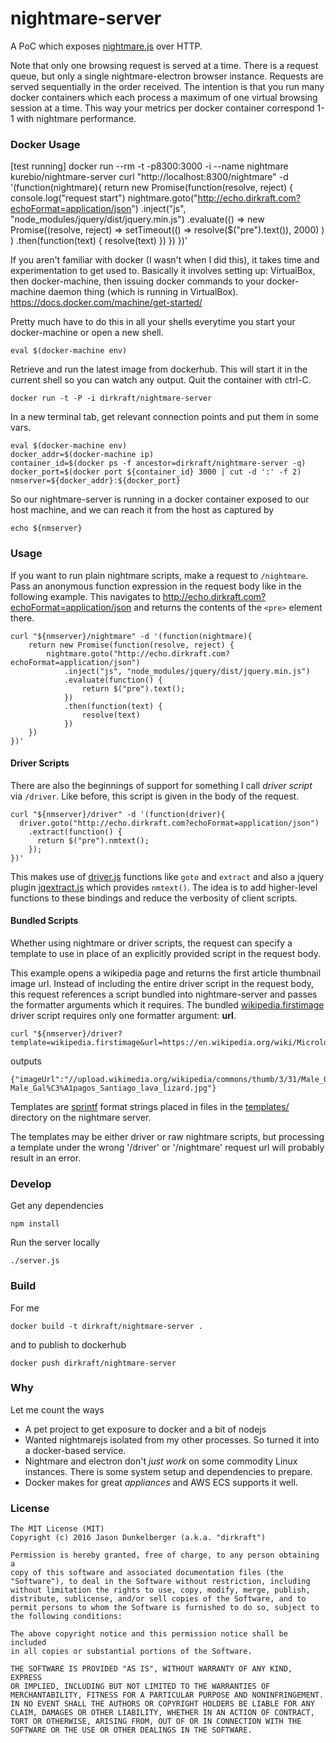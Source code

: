 nightmare-server
================

A PoC which exposes [nightmare.js](https://github.com/segmentio/nightmare)
over HTTP.

Note that only one browsing request is served at a time. There is a
request queue, but only a single nightmare-electron browser instance.
Requests are served sequentially in the order received.
The intention is that you run many docker containers which each process
a maximum of one virtual browsing session at a time. This way your
metrics per docker container correspond 1-1 with nightmare performance.



### Docker Usage ###

[test running]
docker run --rm -t -p8300:3000 -i --name nightmare kurebio/nightmare-server
curl "http://localhost:8300/nightmare" -d '(function(nightmare){
  return new Promise(function(resolve, reject) {
    console.log("request start")
    nightmare.goto("http://echo.dirkraft.com?echoFormat=application/json")
      .inject("js", "node_modules/jquery/dist/jquery.min.js")
      .evaluate(() => 
        new Promise((resolve, reject) => 
          setTimeout(() => resolve($("pre").text()), 2000)
        )
      )
      .then(function(text) {
        resolve(text)
      })
  })
})'


If you aren't familiar with docker (I wasn't when I did this),
it takes time and experimentation to get used to. Basically it involves
setting up: VirtualBox, then docker-machine, then issuing docker
commands to your docker-machine daemon thing (which is running in
VirtualBox). https://docs.docker.com/machine/get-started/

Pretty much have to do this in all your shells everytime you start your
docker-machine or open a new shell.

    eval $(docker-machine env)

Retrieve and run the latest image from dockerhub. This will
start it in the current shell so you can watch any output.
Quit the container with ctrl-C.

    docker run -t -P -i dirkraft/nightmare-server

In a new terminal tab, get relevant connection points and put them
in some vars.

    eval $(docker-machine env)
    docker_addr=$(docker-machine ip)
    container_id=$(docker ps -f ancestor=dirkraft/nightmare-server -q)
    docker_port=$(docker port ${container_id} 3000 | cut -d ':' -f 2)
    nmserver=${docker_addr}:${docker_port}

So our nightmare-server is running in a docker container exposed to our
host machine, and we can reach it from the host as captured by

    echo ${nmserver}


### Usage ###

If you want to run plain nightmare scripts, make a request
to `/nightmare`. Pass an anonymous function expression in the request
body like in the following example. This navigates to
http://echo.dirkraft.com?echoFormat=application/json and returns the
contents of the `<pre>` element there.

    curl "${nmserver}/nightmare" -d '(function(nightmare){
        return new Promise(function(resolve, reject) {
            nightmare.goto("http://echo.dirkraft.com?echoFormat=application/json")
                .inject("js", "node_modules/jquery/dist/jquery.min.js")
                .evaluate(function() {
                    return $("pre").text();
                })
                .then(function(text) {
                    resolve(text)
                })
        })
    })'



#### Driver Scripts ####

There are also the beginnings of support for something I call
*driver script* via `/driver`. Like before, this script is given in
the body of the request.

    curl "${nmserver}/driver" -d '(function(driver){
      driver.goto("http://echo.dirkraft.com?echoFormat=application/json")
        .extract(function() {
          return $("pre").nmtext();
        });
    })'

This makes use of [driver.js](https://github.com/dirkraft/nightmare-server/blob/master/driver.js)
functions like `goto` and `extract` and also a jquery plugin
[jqextract.js](https://github.com/dirkraft/nightmare-server/blob/master/jqextract.js)
which provides `nmtext()`. The idea is to add higher-level functions
to these bindings and reduce the verbosity of client scripts.



#### Bundled Scripts ####

Whether using nightmare or driver scripts, the request can specify a
template to use in place of an explicitly provided script in the request
body.

This example opens a wikipedia page and returns the first article thumbnail
image url. Instead of including the entire driver script in the request
body, this request references a script bundled into nightmare-server and
passes the formatter arguments which it requires. The bundled
[wikipedia.firstimage](templates/wikipedia.firstimage.js)
driver script requires only one formatter argument: **url**.

    curl "${nmserver}/driver?template=wikipedia.firstimage&url=https://en.wikipedia.org/wiki/Microlophus_albemarlensis"

outputs

    {"imageUrl":"//upload.wikimedia.org/wikipedia/commons/thumb/3/31/Male_Gal%C3%A1pagos_Santiago_lava_lizard.jpg/220px-Male_Gal%C3%A1pagos_Santiago_lava_lizard.jpg"}

Templates are [sprintf](https://www.npmjs.com/package/sprintf) format strings
placed in files in the [templates/](https://github.com/dirkraft/nightmare-server/tree/master/templates)
directory on the nightmare server.

The templates may be either driver or raw nightmare scripts, but
processing a template under the wrong '/driver' or '/nightmare' request
url will probably result in an error.



### Develop ###

Get any dependencies

    npm install

Run the server locally

    ./server.js



### Build ###

For me

    docker build -t dirkraft/nightmare-server .

and to publish to dockerhub

    docker push dirkraft/nightmare-server



### Why ###

Let me count the ways

  - A pet project to get exposure to docker and a bit of nodejs
  - Wanted nightmarejs isolated from my other processes. So turned it
    into a docker-based service.
  - Nightmare and electron don't *just work* on some commodity Linux
    instances. There is some system setup and dependencies to prepare.
  - Docker makes for great *appliances* and AWS ECS supports it well.



### License ###

```
The MIT License (MIT)
Copyright (c) 2016 Jason Dunkelberger (a.k.a. "dirkraft")

Permission is hereby granted, free of charge, to any person obtaining a
copy of this software and associated documentation files (the
"Software"), to deal in the Software without restriction, including
without limitation the rights to use, copy, modify, merge, publish,
distribute, sublicense, and/or sell copies of the Software, and to
permit persons to whom the Software is furnished to do so, subject to
the following conditions:

The above copyright notice and this permission notice shall be included
in all copies or substantial portions of the Software.

THE SOFTWARE IS PROVIDED "AS IS", WITHOUT WARRANTY OF ANY KIND, EXPRESS
OR IMPLIED, INCLUDING BUT NOT LIMITED TO THE WARRANTIES OF
MERCHANTABILITY, FITNESS FOR A PARTICULAR PURPOSE AND NONINFRINGEMENT.
IN NO EVENT SHALL THE AUTHORS OR COPYRIGHT HOLDERS BE LIABLE FOR ANY
CLAIM, DAMAGES OR OTHER LIABILITY, WHETHER IN AN ACTION OF CONTRACT,
TORT OR OTHERWISE, ARISING FROM, OUT OF OR IN CONNECTION WITH THE
SOFTWARE OR THE USE OR OTHER DEALINGS IN THE SOFTWARE.
```
